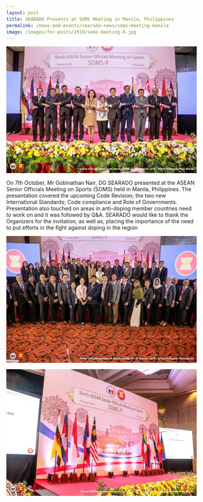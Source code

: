 ```yaml
---
layout: post
title: SEARADO Presents at SOMS Meeting in Manila, Philippines
permalink: /news-and-events/searado-news/soms-meeting-manila
image: /images/for-posts/2019/soms-meeting-0.jpg
---
```

![Group Photo](/images/for-posts/2019/soms-meeting-0.jpg)

On 7th October, Mr Gobinathan Nair, DG SEARADO presented at the ASEAN Senior Officials Meeting on Sports (SOMS) held in Manila, Philippines. The presentation covered the upcoming Code Revision; the two new International Standards; Code compliance and Role of Governments. Presentation also touched on areas in anti-doping member countries need to work on and it was followed by Q&A. SEARADO would like to thank the Organizers for the invitation, as well as, placing the importance of the need to put efforts in the fight against doping in the region

![Group Photo](/images/for-posts/2019/soms-meeting-1.jpg)

![Group Photo](/images/for-posts/2019/soms-meeting-2.jpg)

